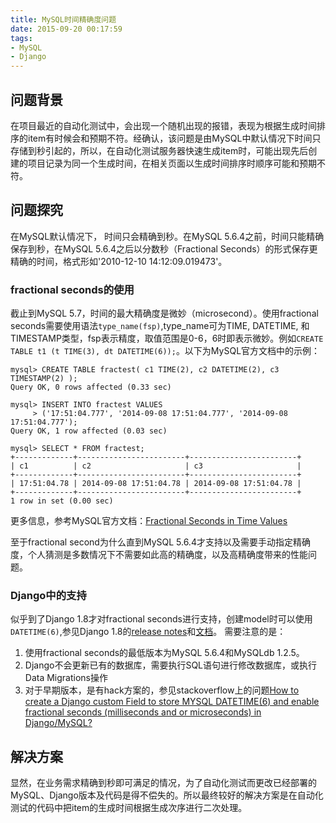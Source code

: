 ```yaml
---
title: MySQL时间精确度问题
date: 2015-09-20 00:17:59
tags: 
- MySQL
- Django
---
```


## 问题背景
在项目最近的自动化测试中，会出现一个随机出现的报错，表现为根据生成时间排序的item有时候会和预期不符。经确认，该问题是由MySQL中默认情况下时间只存储到秒引起的，所以，在自动化测试服务器快速生成item时，可能出现先后创建的项目记录为同一个生成时间，在相关页面以生成时间排序时顺序可能和预期不符。

## 问题探究
在MySQL默认情况下， 时间只会精确到秒。在MySQL 5.6.4之前，时间只能精确保存到秒，在MySQL 5.6.4之后以分数秒（Fractional Seconds）的形式保存更精确的时间，格式形如'2010-12-10 14:12:09.019473'。

### fractional seconds的使用
截止到MySQL 5.7，时间的最大精确度是微妙（microsecond）。使用fractional seconds需要使用语法`type_name(fsp)`,type_name可为TIME, DATETIME, 和TIMESTAMP类型，fsp表示精度，取值范围是0-6，6时即表示微妙。例如`CREATE TABLE t1 (t TIME(3), dt DATETIME(6));`。以下为MySQL官方文档中的示例：

	mysql> CREATE TABLE fractest( c1 TIME(2), c2 DATETIME(2), c3 TIMESTAMP(2) );
	Query OK, 0 rows affected (0.33 sec)
	
	mysql> INSERT INTO fractest VALUES 
	     > ('17:51:04.777', '2014-09-08 17:51:04.777', '2014-09-08 17:51:04.777');
	Query OK, 1 row affected (0.03 sec)
	
	mysql> SELECT * FROM fractest;
	+-------------+------------------------+------------------------+
	| c1          | c2                     | c3                     |
	+-------------+------------------------+------------------------+
	| 17:51:04.78 | 2014-09-08 17:51:04.78 | 2014-09-08 17:51:04.78 |
	+-------------+------------------------+------------------------+
	1 row in set (0.00 sec)

更多信息，参考MySQL官方文档：[Fractional Seconds in Time Values](http://dev.mysql.com/doc/refman/5.6/en/fractional-seconds.html)


至于fractional second为什么直到MySQL 5.6.4才支持以及需要手动指定精确度，个人猜测是多数情况下不需要如此高的精确度，以及高精确度带来的性能问题。

### Django中的支持
似乎到了Django 1.8才对fractional seconds进行支持，创建model时可以使用`DATETIME(6)`,参见Django 1.8的[release notes](https://docs.djangoproject.com/en/dev/releases/1.8/#database-backends)和[文档](https://docs.djangoproject.com/en/dev/ref/databases/#mysql-fractional-seconds)。
需要注意的是：
1. 使用fractional seconds的最低版本为MySQL 5.6.4和MySQLdb 1.2.5。
2. Django不会更新已有的数据库，需要执行SQL语句进行修改数据库，或执行Data Migrations操作
3. 对于早期版本，是有hack方案的，参见stackoverflow上的问题[How to create a Django custom Field to store MYSQL DATETIME(6) and enable fractional seconds (milliseconds and or microseconds) in Django/MySQL?](http://stackoverflow.com/questions/17846504/how-to-create-a-django-custom-field-to-store-mysql-datetime6-and-enable-fracti)


## 解决方案

显然，在业务需求精确到秒即可满足的情况，为了自动化测试而更改已经部署的MySQL、Django版本及代码是得不偿失的。所以最终较好的解决方案是在自动化测试的代码中把item的生成时间根据生成次序进行二次处理。
